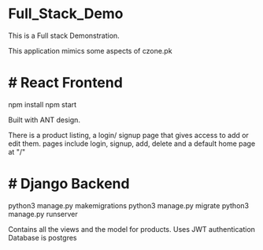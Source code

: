 # Full_Stack_Demo

This is a Full stack Demonstration.

This application mimics some aspects of czone.pk

# # React Frontend

npm install
npm start

Built with ANT design.

There is a product listing, a login/ signup page that gives access to add or edit them.
pages include login, signup, add, delete and a default home page at "/"

# # Django Backend

python3 manage.py makemigrations
python3 manage.py migrate
python3 manage.py runserver

Contains all the views and the model for products.
Uses JWT authentication
Database is postgres
